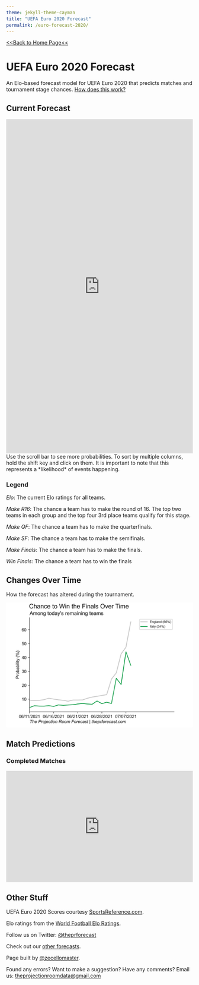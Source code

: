 ```yaml
---
theme: jekyll-theme-cayman
title: "UEFA Euro 2020 Forecast"
permalink: /euro-forecast-2020/
---
```

<meta name="twitter:card" content="summary">
<meta property="og:image" content="https://raw.githubusercontent.com/zecellomaster/the-projection-room/master/Preview%20Photos/Euro%20Icon.jpg">

[<<Back to Home Page<<](https://zecellomaster.github.io/the-projection-room/)

# UEFA Euro 2020 Forecast
An Elo-based forecast model for UEFA Euro 2020 that predicts matches and tournament stage chances. [How does this work?](https://zecellomaster.github.io/the-projection-room/euro-forecast-2020/methodology)

## Current Forecast
<iframe id="igraph" align="left" scrolling="yes" style="border:none;" seamless="seamless" src="https://zecellomaster.github.io/tprdatarepo/2020%20Euros/EuroTable.html" height="900" width="100%"></iframe>
Use the scroll bar to see more probabilities. To sort by multiple columns, hold the shift key and click on them.
It is important to note that this represents a *likelihood* of events happening.

### Legend
*Elo*: The current Elo ratings for all teams.

*Make R16*: The chance a team has to make the round of 16. The top two teams in each group and the top four 3rd place teams qualify for this stage.

*Make QF*: The chance a team has to make the quarterfinals.

*Make SF*: The chance a team has to make the semifinals.

*Make Finals*: The chance a team has to make the finals.

*Win Finals*: The chance a team has to win the finals

## Changes Over Time
How the forecast has altered during the tournament.

![Chance to Win the Finals](https://raw.githubusercontent.com/zecellomaster/tprdatarepo/main/2020%20Euros/Win%20Finals%20Overtime.jpg)

## Match Predictions

### Completed Matches
<iframe id="igraph" align="center" scrolling="yes" style="border:none;" seamless="seamless" src="https://zecellomaster.github.io/tprdatarepo/2020%20Euros/FinishedGames.html" height="300" width="100%"></iframe>


## Other Stuff
UEFA Euro 2020 Scores courtesy [SportsReference.com](https://fbref.com/en/comps/676/schedule/UEFA-Euro-Scores-and-Fixtures).

Elo ratings from the [World Football Elo Ratings](https://www.eloratings.net/).

Follow us on Twitter: [@theprforecast](https://twitter.com/theprforecast)

Check out our [other forecasts](https://zecellomaster.github.io/the-projection-room).

Page built by [@zecellomaster](https://twitter.com/zecellomaster).

Found any errors? Want to make a suggestion? Have any comments? Email us: [theprojectionroomdata@gmail.com](mailto:theprojectionroomdata@gmail.com)
